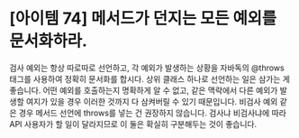 # [아이템 74] 메서드가 던지는 모든 예외를 문서화하라.

검사 예외는 항상 따로따로 선언하고, 각 예외가 발생하는 상황을 자바독의 @throws 태그를 사용하여 정확히 문서화를 합시다. 상위 클래스 하나로 선언하는 일은 삼가는 게 좋습니다. 어떤 예외를 호출하는지 명확하게 알 수 없고, 같은 맥락에서 다른 예외가 발생할 여지가 있을 경우 이러한 것까지 다 삼켜버릴 수 있기 때문입니다. 비검사 예외 같은 경우 메서드 선언에 throws를 넣는 건 권장하지 않습니다. 검사냐 비검사냐에 따라 API 사용자가 할 일이 달라지므로 이 둘은 확실히 구분해두는 것이 좋습니다.
